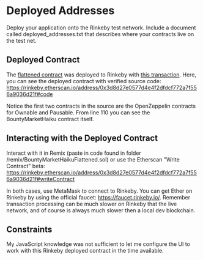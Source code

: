 # Deployed Addresses
Deploy your application onto the Rinkeby test network. Include a document called deployed_addresses.txt that describes where your contracts live on the test net.

## Deployed Contract 
The [flattened contract](/remix/BountyMarketHaikuFlattened.sol) was deployed to Rinkeby with [this transaction](https://rinkeby.etherscan.io/tx/0xf7761edce851a397109df5a3178ce9aaf1fa7c4f801a14df5ce6ebb9b35e6090). Here, you can see the deployed contract with verified source code:
https://rinkeby.etherscan.io/address/0x3d8d27e0577d4e4f2dfdcf772a7f556a9036d21f#code

Notice the first two contracts in the source are the OpenZeppelin contracts for Ownable and Pausable. From line 110 you can see the BountyMarketHaiku contract itself.

## Interacting with the Deployed Contract
Interact with it in Remix (paste in code found in folder /remix/BountyMarketHaikuFlattened.sol) or use the Etherscan "Write Contract" beta:
https://rinkeby.etherscan.io/address/0x3d8d27e0577d4e4f2dfdcf772a7f556a9036d21f#writeContract

In both cases, use MetaMask to connect to Rinkeby. You can get Ether on Rinkeby by using the official faucet: https://faucet.rinkeby.io/. Remember transaction processing can be much slower on Rinkeby that the live network, and of course is always much slower then a local dev blockchain.

## Constraints
My JavaScript knowledge was not sufficient to let me configure the UI to work with this Rinkeby deployed contract in the time available.